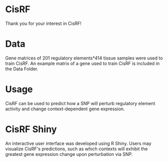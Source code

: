 # CisRF

Thank you for your interest in CisRF!

# Data
Gene matrices of 201 regulatory elements*414 tissue samples were used to train CisRF. An example matrix of a gene used to train CisRF is included in the Data Folder.

# Usage
CisRF can be used to predict how a SNP will perturb regulatory element activity and change context-dependent gene expression. 

# CisRF Shiny
An interactive user interface was developed using R Shiny. Users may visualize CisRF's predictions, such as which contexts will exhibit the greatest gene expression change upon perturbation via SNP.
